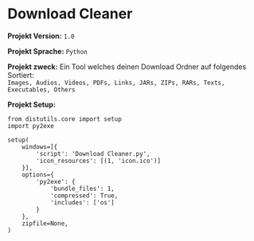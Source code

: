 # Download Cleaner

**Projekt Version:** `1.0`

**Projekt Sprache:** `Python`

**Projekt zweck:** Ein Tool welches deinen Download Ordner auf folgendes Sortiert:   
`Images, Audios, Videos, PDFs, Links, JARs, ZIPs, RARs, Texts, Executables, Others`

**Projekt Setup:**
```
from distutils.core import setup
import py2exe

setup(
    windows=[{
        'script': 'Download Cleaner.py',
        'icon_resources': [(1, 'icon.ico')]
    }],
    options={
        'py2exe': {
            'bundle_files': 1,
            'compressed': True,
            'includes': ['os']
        }
    },
    zipfile=None,
)
```